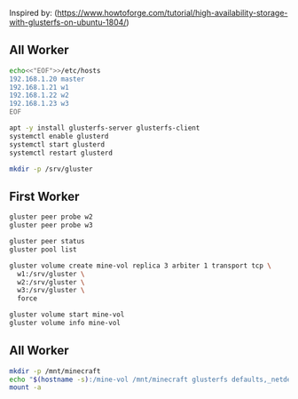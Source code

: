 Inspired by: (https://www.howtoforge.com/tutorial/high-availability-storage-with-glusterfs-on-ubuntu-1804/)

## All Worker
```bash
echo<<"EOF">>/etc/hosts
192.168.1.20 master
192.168.1.21 w1
192.168.1.22 w2
192.168.1.23 w3
EOF

apt -y install glusterfs-server glusterfs-client
systemctl enable glusterd
systemctl start glusterd
systemctl restart glusterd

mkdir -p /srv/gluster
```

## First Worker
```bash
gluster peer probe w2
gluster peer probe w3

gluster peer status
gluster pool list

gluster volume create mine-vol replica 3 arbiter 1 transport tcp \
  w1:/srv/gluster \
  w2:/srv/gluster \
  w3:/srv/gluster \
  force

gluster volume start mine-vol
gluster volume info mine-vol
```

## All Worker
```bash
mkdir -p /mnt/minecraft
echo "$(hostname -s):/mine-vol /mnt/minecraft glusterfs defaults,_netdev 0 0" >> /etc/fstab
mount -a
```
